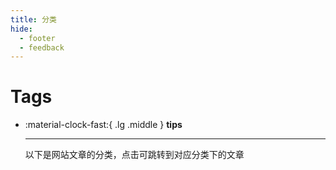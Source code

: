 ```yaml
---
title: 分类
hide:
  - footer
  - feedback
---
```

<!-- # Tags -->
# Tags


    
<div class="grid cards" markdown>

-   :material-clock-fast:{ .lg .middle } __tips__

    ---

    以下是网站文章的分类，点击可跳转到对应分类下的文章

</div>

<!-- material/tags -->


